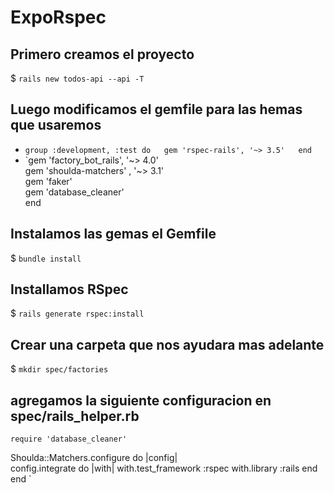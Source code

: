 # ExpoRspec #

## Primero creamos el proyecto 
$ `rails new todos-api --api -T`

## Luego modificamos el gemfile para las hemas que usaremos 
*	`group :development, :test do  
	  gem 'rspec-rails', '~> 3.5'  
	end`
*  `gem 'factory_bot_rails', '~> 4.0'  
	  gem 'shoulda-matchers' , '~> 3.1'  
	  gem 'faker'  
	  gem 'database_cleaner'  
	end

## Instalamos las gemas el Gemfile
$	`bundle install`
## Installamos RSpec
$ `rails generate rspec:install`
## Crear una carpeta que nos ayudara mas adelante
$ `mkdir spec/factories`
## agregamos la siguiente configuracion en spec/rails_helper.rb
`require 'database_cleaner'`

Shoulda::Matchers.configure do |config|\
  config.integrate do |with|
    with.test_framework :rspec
    with.library :rails
  end
end
`